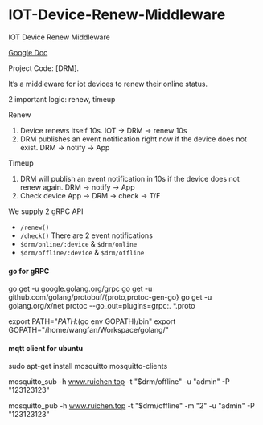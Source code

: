 # IOT-Device-Renew-Middleware
IOT Device Renew Middleware


[Google Doc](https://docs.google.com/document/d/1kdXLDb_kQuah-iinMXNIq_qNe8Nq0Pyg59AvkRdE6hI/edit#heading=h.mce78li9b3g5)

Project Code: [DRM].

It’s a middleware for iot devices to renew their online status.

2 important logic: renew, timeup

Renew
1. Device renews itself 10s.
IOT -> DRM -> renew 10s 
2. DRM publishes an event notification right now if the device does not exist.
	DRM -> notify -> App

Timeup
1. DRM will publish an event notification in 10s if the device does not renew again.
DRM -> notify -> App
2. Check device
	App -> DRM -> check -> T/F


We supply 2 gRPC API
  - `/renew()`
  - `/check()`
There are 2 event notifications
  - `$drm/online/:device` & `$drm/online`
  - `$drm/offline/:device` & `$drm/offline`


#### go for gRPC

go get -u google.golang.org/grpc
go get -u github.com/golang/protobuf/{proto,protoc-gen-go}
go get -u golang.org/x/net
protoc --go_out=plugins=grpc:. *.proto

export PATH="$PATH:$(go env GOPATH)/bin"
export GOPATH="/home/wangfan/Workspace/golang/"


#### mqtt client for ubuntu

sudo apt-get install mosquitto mosquitto-clients

mosquitto_sub -h www.ruichen.top -t "$drm/offline" -u "admin" -P "123123123"

mosquitto_pub -h  www.ruichen.top -t "$drm/offline" -m "2" -u "admin" -P "123123123"
